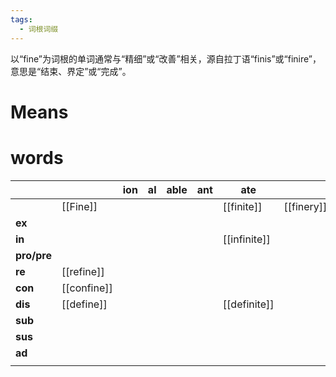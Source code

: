 ```yaml
---
tags:
  - 词根词缀
---
```

以“fine”为词根的单词通常与“精细”或“改善”相关，源自拉丁语“finis”或“finire”，意思是“结束、界定”或“完成”。
# Means

# words
|             |             | **ion** | **al** | **able** | **ant** | **ate**      |            |     |
| ----------- | ----------- | ------- | ------ | -------- | ------- | ------------ | ---------- | --- |
|             | [[Fine]]    |         |        |          |         | [[finite]]   | [[finery]] |     |
| **ex**      |             |         |        |          |         |              |            |     |
| **in**      |             |         |        |          |         | [[infinite]] |            |     |
| **pro/pre** |             |         |        |          |         |              |            |     |
| **re**      | [[refine]]  |         |        |          |         |              |            |     |
| **con**     | [[confine]] |         |        |          |         |              |            |     |
| **dis**     | [[define]]  |         |        |          |         | [[definite]] |            |     |
| **sub**     |             |         |        |          |         |              |            |     |
| **sus**     |             |         |        |          |         |              |            |     |
| **ad**      |             |         |        |          |         |              |            |     |
|             |             |         |        |          |         |              |            |     |
